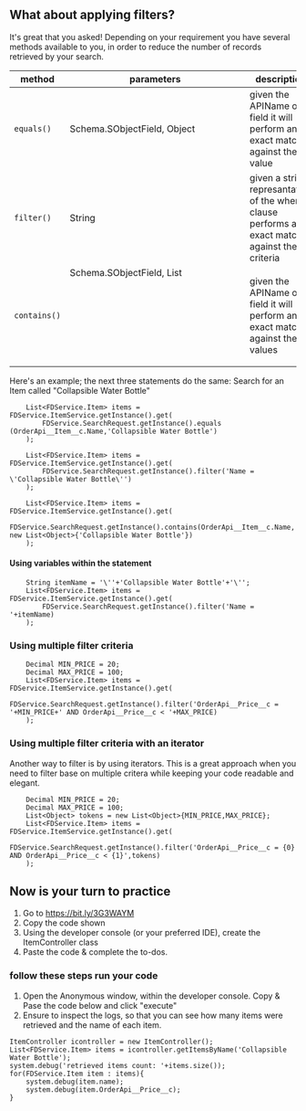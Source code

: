 ## What about applying filters?

It's great that you asked! Depending on your requirement you have several methods available to you, in order to reduce the number of records retrieved by your search.

method | parameters | description | example
--- | --- | --- | --- |
`equals()` | Schema.SObjectField, Object | given the APIName of a field it will perform an exact match against the value | `equals(OrderApi__Item__c.Name,'Collapsible Water Bottle')`
`filter()` | String | given a string represantation of the where clause performs an exact match against the criteria | `filter('Name = \'Collapsible Water Bottle\'')`
`contains()`| Schema.SObjectField, List<Object> | given the APIName of a field it will perform an exact match against the values | `contains(OrderApi__Item__c.Name, new List<Object>{'Laptop Backpack', 'leather Backpack'})`

Here's an example; the next three statements do the same: Search for an Item called "Collapsible Water Bottle"

```
    List<FDService.Item> items = FDService.ItemService.getInstance().get(
        FDService.SearchRequest.getInstance().equals (OrderApi__Item__c.Name,'Collapsible Water Bottle')
    );
```
    
```
    List<FDService.Item> items = FDService.ItemService.getInstance().get(
        FDService.SearchRequest.getInstance().filter('Name = \'Collapsible Water Bottle\'')
    );
```
    
```   
    List<FDService.Item> items = FDService.ItemService.getInstance().get(
        FDService.SearchRequest.getInstance().contains(OrderApi__Item__c.Name, new List<Object>{'Collapsible Water Bottle'})
    );
```
#### Using variables within the statement
    
```
    String itemName = '\''+'Collapsible Water Bottle'+'\'';
    List<FDService.Item> items = FDService.ItemService.getInstance().get(
        FDService.SearchRequest.getInstance().filter('Name = '+itemName)
    );   
```
### Using multiple filter criteria
    
```
    Decimal MIN_PRICE = 20;
    Decimal MAX_PRICE = 100;
    List<FDService.Item> items = FDService.ItemService.getInstance().get(
        FDService.SearchRequest.getInstance().filter('OrderApi__Price__c = '+MIN_PRICE+' AND OrderApi__Price__c < '+MAX_PRICE)
    );   
```
### Using multiple filter criteria with an iterator
Another way to filter is by using iterators. This is a great approach when you need to filter base on multiple critera while keeping your code readable and elegant.
```
    Decimal MIN_PRICE = 20;
    Decimal MAX_PRICE = 100;
    List<Object> tokens = new List<Object>{MIN_PRICE,MAX_PRICE};
    List<FDService.Item> items = FDService.ItemService.getInstance().get(
        FDService.SearchRequest.getInstance().filter('OrderApi__Price__c = {0} AND OrderApi__Price__c < {1}',tokens)
    );   
```    

## Now is your turn to practice

1. Go to https://bit.ly/3G3WAYM
2. Copy the code shown
3. Using the developer console (or your preferred IDE), create the ItemController class
4. Paste the code & complete the to-dos.


### follow these steps run your code 
1. Open the Anonymous window, within the developer console. Copy & Pase the code below and click "execute"
2. Ensure to inspect the logs, so that you can see how many items were retrieved and the name of each item.
```
ItemController icontroller = new ItemController();
List<FDService.Item> items = icontroller.getItemsByName('Collapsible Water Bottle');
system.debug('retrieved items count: '+items.size());
for(FDService.Item item : items){
    system.debug(item.name);
    system.debug(item.OrderApi__Price__c);
}
```
